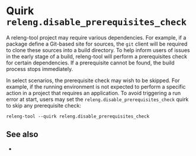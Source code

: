 # Quirk `releng.disable_prerequisites_check`

A releng-tool project may require various dependencies. For example, if
a package define a Git-based site for sources, the `git` client will be
required to clone these sources into a build directory. To help inform users
of issues in the early stage of a build, releng-tool will perform a
prerequisites check for certain dependencies. If a prerequisite cannot be
found, the build process stops immediately.

In select scenarios, the prerequisite check may wish to be skipped. For
example, if the running environment is not expected to perform a specific
action in a project that requires an application. To avoid triggering a
run error at start, users may set the `releng.disable_prerequisites_check`
quirk to skip any prerequisite check:
  
```
releng-tool --quirk releng.disable_prerequisites_check
```

## See also

- [](quirks)
